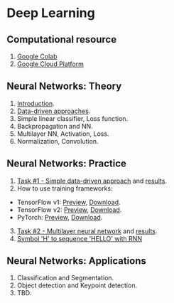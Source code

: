 # Deep Learning

## Сomputational resource

1. [Google Colab](https://colab.research.google.com/)
2. [Google Cloud Platform](google_cloud_platform.md)

## Neural Networks: Theory
1. [Introduction](materials/DeepLearning_Lecture1_Introduction.pdf).
2. [Data-driven approaches](materials/DeepLearning_Lecture2_DataDrivenApproaches.pdf).
3. Simple linear classifier, Loss function.
4. Backpropagation and NN.
5. Multilayer NN, Activation, Loss.
6. Normalization, Convolution.

## Neural Networks: Practice
1. [Task #1 - Simple data-driven approach](practice/task1.md) and [results](practice/task1_results.md).
2. How to use training frameworks:
  * TensorFlow v1: [Preview](practice/tf1.html), [Download](practice/tf1.ipynb).
  * TensorFlow v2: [Preview](practice/tf2_eager_mode.html), [Download](practice/tf2_eager_mode.ipynb).
  * PyTorch: [Preview](practice/pytorch.html), [Download](practice/pytorch.ipynb).
   
3. [Task #2 - Multilayer neural network](practice/task2.md) and [results](practice/task2_results.md).
4. [Symbol 'H' to sequence 'HELLO' with RNN](practice/rnn_lecture.ipynb)

## Neural Networks: Applications
1. Classification and Segmentation.
2. Object detection and Keypoint detection.
3. TBD.
